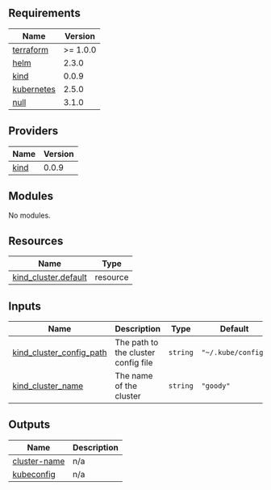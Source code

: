 <!-- BEGIN_TF_DOCS -->
## Requirements

| Name | Version |
|------|---------|
| <a name="requirement_terraform"></a> [terraform](#requirement\_terraform) | >= 1.0.0 |
| <a name="requirement_helm"></a> [helm](#requirement\_helm) | 2.3.0 |
| <a name="requirement_kind"></a> [kind](#requirement\_kind) | 0.0.9 |
| <a name="requirement_kubernetes"></a> [kubernetes](#requirement\_kubernetes) | 2.5.0 |
| <a name="requirement_null"></a> [null](#requirement\_null) | 3.1.0 |

## Providers

| Name | Version |
|------|---------|
| <a name="provider_kind"></a> [kind](#provider\_kind) | 0.0.9 |

## Modules

No modules.

## Resources

| Name | Type |
|------|------|
| [kind_cluster.default](https://registry.terraform.io/providers/kyma-incubator/kind/0.0.9/docs/resources/cluster) | resource |

## Inputs

| Name | Description | Type | Default | Required |
|------|-------------|------|---------|:--------:|
| <a name="input_kind_cluster_config_path"></a> [kind\_cluster\_config\_path](#input\_kind\_cluster\_config\_path) | The path to the cluster config file | `string` | `"~/.kube/config"` | no |
| <a name="input_kind_cluster_name"></a> [kind\_cluster\_name](#input\_kind\_cluster\_name) | The name of the cluster | `string` | `"goody"` | no |

## Outputs

| Name | Description |
|------|-------------|
| <a name="output_cluster-name"></a> [cluster-name](#output\_cluster-name) | n/a |
| <a name="output_kubeconfig"></a> [kubeconfig](#output\_kubeconfig) | n/a |
<!-- END_TF_DOCS -->